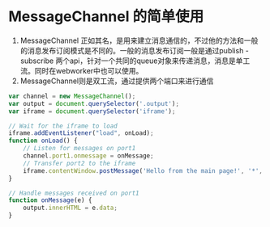 # MessageChannel 的简单使用
1. MessageChannel 正如其名，是用来建立消息通信的，不过他的方法和一般的消息发布订阅模式是不同的。一般的消息发布订阅一般是通过publish - subscribe 两个api，针对一个共同的queue对象来传递消息，消息是单工流。同时在webworker中也可以使用。
2. MessageChannel则是双工流，通过提供两个端口来进行通信

```js
var channel = new MessageChannel();
var output = document.querySelector('.output');
var iframe = document.querySelector('iframe');

// Wait for the iframe to load
iframe.addEventListener("load", onLoad);
function onLoad() {
    // Listen for messages on port1
    channel.port1.onmessage = onMessage;
    // Transfer port2 to the iframe
    iframe.contentWindow.postMessage('Hello from the main page!', '*', [channel.port2]);
}

// Handle messages received on port1
function onMessage(e) {
    output.innerHTML = e.data;
}
```